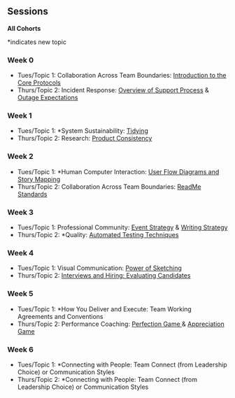 ## Sessions
**All Cohorts**

*indicates new topic

### Week 0
* Tues/Topic 1: Collaboration Across Team Boundaries: [Introduction to the Core Protocols](../topics/intro_to_core_protocols.md)
* Thurs/Topic 2: Incident Response: [Overview of Support Process](../topics/support_process.md) & [Outage Expectations](../topics/outage_expectations.md)

### Week 1
* Tues/Topic 1: *System Sustainability: [Tidying](../topics/tidying.md)
* Thurs/Topic 2: Research: [Product Consistency](../topics/product_consistency.md)

### Week 2
* Tues/Topic 1: *Human Computer Interaction: [User Flow Diagrams and Story Mapping](../topics/userflow_and_story_mapping.md)
* Thurs/Topic 2: Collaboration Across Team Boundaries: [ReadMe Standards](../topics/standard_readme.md)

### Week 3
* Tues/Topic 1: Professional Community: [Event Strategy](../topics/event_strategy.md) & [Writing Strategy](../topics/writing_strategy.md)
* Thurs/Topic 2: *Quality: [Automated Testing Techniques](../topics/automated_testing_techniques.md)

### Week 4
* Tues/Topic 1: Visual Communication: [Power of Sketching](../topics/power_of_sketching.md)
* Thurs/Topic 2: [Interviews and Hiring: Evaluating Candidates](../topics/interview_and_hiring.md)

### Week 5
* Tues/Topic 1: *How You Deliver and Execute: Team Working Agreements and Conventions
* Thurs/Topic 2: Performance Coaching: [Perfection Game ](../topics/perfection_game.md) & [Appreciation Game](../topics/appreciation_game.md)

### Week 6
* Tues/Topic 1: *Connecting with People: Team Connect (from Leadership Choice) or Communication Styles
* Thurs/Topic 2: *Connecting with People: Team Connect (from Leadership Choice) or Communication Styles
